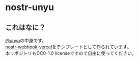 # nostr-unyu

## これはなに？

[@unyu](https://nostter.app/npub19we2h0793y4hhk500r2ndqkez0xf53rtghs3j20sjdwclh7tgz7s36kl6t)の中身です。  
[nostr-webhook-vercel](https://github.com/nikolat/nostr-webhook-vercel)をテンプレートとして作られています。  
本リポジトリもCC0-1.0 licenseですので自由に使ってください。
